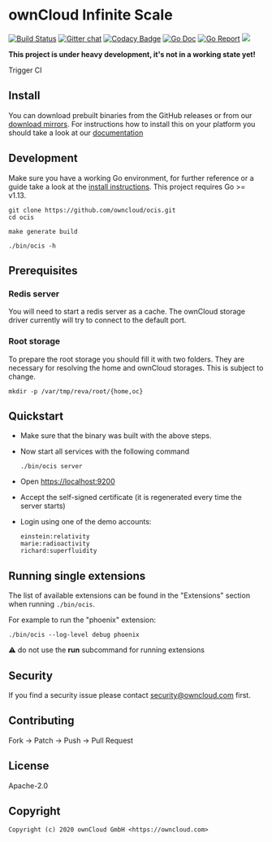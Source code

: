# ownCloud Infinite Scale

[![Build Status](https://cloud.drone.io/api/badges/owncloud/ocis/status.svg)](https://cloud.drone.io/owncloud/ocis)
[![Gitter chat](https://badges.gitter.im/cs3org/reva.svg)](https://gitter.im/cs3org/reva)
[![Codacy Badge](https://api.codacy.com/project/badge/Grade/dc97ddfa167641d8b107e9b618823c71)](https://www.codacy.com/app/owncloud/ocis?utm_source=github.com&amp;utm_medium=referral&amp;utm_content=owncloud/ocis&amp;utm_campaign=Badge_Grade)
[![Go Doc](https://godoc.org/github.com/owncloud/ocis?status.svg)](http://godoc.org/github.com/owncloud/ocis)
[![Go Report](http://goreportcard.com/badge/github.com/owncloud/ocis)](http://goreportcard.com/report/github.com/owncloud/ocis)
[![](https://images.microbadger.com/badges/image/owncloud/ocis.svg)](http://microbadger.com/images/owncloud/ocis "Get your own image badge on microbadger.com")

**This project is under heavy development, it's not in a working state yet!**

Trigger CI

## Install

You can download prebuilt binaries from the GitHub releases or from our [download mirrors](http://download.owncloud.com/ocis/ocis/). For instructions how to install this on your platform you should take a look at our [documentation](https://owncloud.github.io/ocis/)

## Development

Make sure you have a working Go environment, for further reference or a guide take a look at the [install instructions](http://golang.org/doc/install.html). This project requires Go >= v1.13.

```console
git clone https://github.com/owncloud/ocis.git
cd ocis

make generate build

./bin/ocis -h
```

## Prerequisites

### Redis server

You will need to start a redis server as a cache. The ownCloud storage driver currently will try to connect to the default port.

### Root storage

To prepare the root storage you should fill it with two folders. They are necessary for resolving the home and ownCloud storages. This is subject to change.

```console
mkdir -p /var/tmp/reva/root/{home,oc}
```

## Quickstart

-   Make sure that the binary was built with the above steps.

-   Now start all services with the following command

    ```console
    ./bin/ocis server
    ```

-   Open [https://localhost:9200](https://localhost:9200)

-   Accept the self-signed certificate (it is regenerated every time the server starts)

-   Login using one of the demo accounts:

    ```console
    einstein:relativity
    marie:radioactivity
    richard:superfluidity
    ```

## Running single extensions

The list of available extensions can be found in the "Extensions" section when running `./bin/ocis`.

For example to run the "phoenix" extension:
```console
./bin/ocis --log-level debug phoenix
```

⚠ do not use the **run** subcommand for running extensions

## Security

If you find a security issue please contact security@owncloud.com first.

## Contributing

Fork -> Patch -> Push -> Pull Request

## License

Apache-2.0

## Copyright

```console
Copyright (c) 2020 ownCloud GmbH <https://owncloud.com>
```
